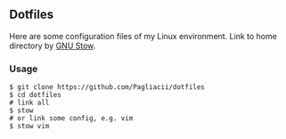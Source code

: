 ## Dotfiles

Here are some configuration files of my Linux environment. Link to home directory by [GNU Stow](https://www.gnu.org/software/stow/).

### Usage

```shell
$ git clone https://github.com/Pagliacii/dotfiles
$ cd dotfiles
# link all
$ stow
# or link some config, e.g. vim
$ stow vim
```
